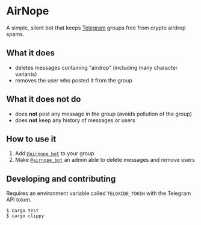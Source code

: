 # AirNope

A simple, silent bot that keeps [Telegram](https://telegram.org/) groups free from crypto airdrop spams.

## What it does

 * deletes messages containing “airdrop” (including many character variants)
 * removes the user who posted it from the group

## What it does not do

* does **not** post any message in the group (avoids pollution of the group)
* does **not** keep any history of messages or users

## How to use it

1. Add [`@airnope_bot`](https://telegram.me/airnope_bot) to your group
2. Make [`@airnope_bot`](https://telegram.me/airnope_bot) an admin able to delete messages and remove users

## Developing and contributing

Requires an environment variable called `TELOXIDE_TOKEN` with the Telegram API token.

```console
$ cargo test
$ cargo clippy
```
